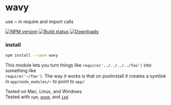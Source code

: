 # wavy
use ~ in require and import calls

[![NPM version][npm-image]][npm-url]
[![Build status][travis-image]][travis-url]
[![Downloads][downloads-image]][downloads-url]

### install

```bash
npm install --save wavy
```

This module lets you turn things like `require('../../../../foo')` into something like  
`require('~/foo')`. The way it works is that on postinstall it creates a symlink in `app/node_modules/~` to point to `app/`

Tested on Mac, Linux, and Windows  
Tested with `npm`, [`pnpm`](https://www.npmjs.com/package/pnpm),
and [`ied`](https://www.npmjs.com/package/ied)

[npm-image]: https://img.shields.io/npm/v/wavy.svg?style=flat-square
[npm-url]: https://npmjs.org/package/wavy
[travis-image]: https://img.shields.io/travis/kolodny/wavy.svg?style=flat-square
[travis-url]: https://travis-ci.org/kolodny/wavy
[downloads-image]: http://img.shields.io/npm/dm/wavy.svg?style=flat-square
[downloads-url]: https://npmjs.org/package/wavy
